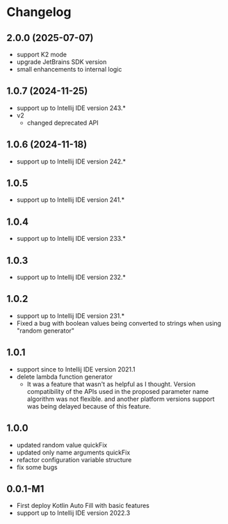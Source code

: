 # Changelog


## 2.0.0 (2025-07-07)

- support K2 mode
- upgrade JetBrains SDK version
- small enhancements to internal logic

## 1.0.7 (2024-11-25)

- support up to Intellij IDE version 243.*
- v2  
  - changed deprecated API

## 1.0.6 (2024-11-18)

- support up to Intellij IDE version 242.*

## 1.0.5

- support up to Intellij IDE version 241.*

## 1.0.4

- support up to Intellij IDE version 233.*

## 1.0.3

- support up to Intellij IDE version 232.*

## 1.0.2

- support up to Intellij IDE version 231.*
- Fixed a bug with boolean values being converted to strings when using "random generator"

## 1.0.1

- support since to Intellij IDE version 2021.1
- delete lambda function generator
    - It was a feature that wasn't as helpful as I thought. Version compatibility of the APIs used in the proposed parameter name algorithm was not flexible. and another platform versions support was being delayed because of this feature.

## 1.0.0

- updated random value quickFix
- updated only name arguments quickFix
- refactor configuration variable structure
- fix some bugs

## 0.0.1-M1

- First deploy Kotlin Auto Fill with basic features
- support up to Intellij IDE version 2022.3
